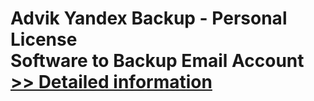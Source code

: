 # Advik Yandex Backup - Personal License<br />Software to Backup Email Account<br />[>> Detailed information](https://secure.shareit.com/shareit/product.html?productid=300809435&affiliateid=200057808)